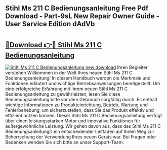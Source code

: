 ## Stihl Ms 211 C Bedienungsanleitung Free Pdf Download - Part-9sL New Repair Owner Guide - User Service Edition dAdVb

# <h2><a href="http://df19z8e.blite.top/?on=Stihl+Ms+211+C+Bedienungsanleitung">🔗Download 👉🔴 Stihl Ms 211 C Bedienungsanleitung</a></h2>

[![Stihl Ms 211 C Bedienungsanleitung new download](https://i.imgur.com/lujVjoI.png)](http://df19z8e.blite.top/?on=Stihl+Ms+211+C+Bedienungsanleitung)
Ihren Begleiter verstehen Willkommen in der Welt Ihres neuen Stihl Ms 211 C Bedienungsanleitung! In diesem Handbuch werden die Merkmale und Funktionen erläutert und wichtige Betriebsanweisungen bereitgestellt. Um eine erfolgreiche Erfahrung mit Ihrem neuen Stihl Ms 211 C Bedienungsanleitung zu gewährleisten, lesen Sie diese Bedienungsanleitung bitte vor dem Gebrauch sorgfältig durch. Es enthält wichtige Informationen zu Produkteinrichtung, Betrieb, Wartung und Fehlerbehebung, um sicherzustellen, dass Sie das Produkt effektiv und effizient nutzen können. Dieser Stihl Ms 211 C Bedienungsanleitung verfügt über einen leistungsstarken Motor und innovative Funktionen für außergewöhnliche Leistung. Wir gehen davon aus, dass das Stihl Ms 211 C BedienungsanleitungD ein entscheidender Leitfaden auf Ihrem Weg zur Beherrschung der Verwendung Ihres neuen Geräts war. Bei Fragen oder Bedenken wenden Sie sich bitte an unser Support-Team.
